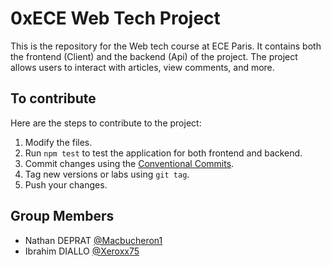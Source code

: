 # 0xECE Web Tech Project

This is the repository for the Web tech course at ECE Paris. It contains both the frontend (Client) and the backend (Api) of the project. The project allows users to interact with articles, view comments, and more.
## To contribute 

Here are the steps to contribute to the project:

1. Modify the files.
2. Run `npm test` to test the application for both frontend and backend.
3. Commit changes using the [Conventional Commits](https://www.conventionalcommits.org/en/v1.0.0/).
4. Tag new versions or labs using `git tag`.
5. Push your changes.

## Group Members

- Nathan DEPRAT [@Macbucheron1](https://github.com/Macbucheron1)
- Ibrahim DIALLO [@Xeroxx75](https://github.com/Xeroxx75)

